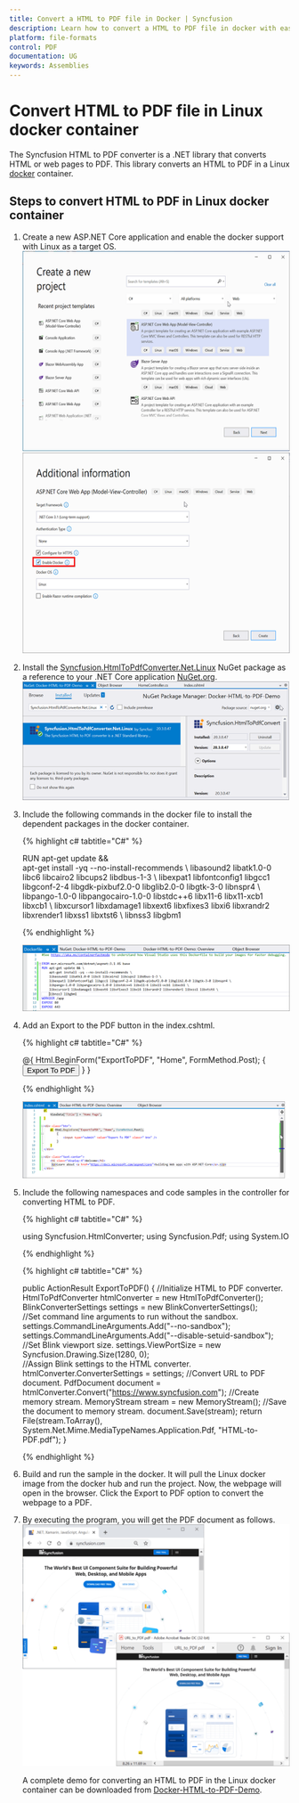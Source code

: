 ```yaml
---
title: Convert a HTML to PDF file in Docker | Syncfusion
description: Learn how to convert a HTML to PDF file in docker with easy steps using Syncfusion .NET HTML converter library.
platform: file-formats
control: PDF
documentation: UG
keywords: Assemblies
---
```


# Convert HTML to PDF file in Linux docker container

The Syncfusion HTML to PDF converter is a .NET library that converts HTML or web pages to PDF.  This library converts an HTML to PDF in a Linux [docker](https://www.docker.com/why-docker/) container.

## Steps to convert HTML to PDF in Linux docker container

1. Create a new ASP.NET Core application and enable the docker support with Linux as a target OS.
![Convert HTMLToPDF Docker Step1](htmlconversion_images/DockerStep1.png)
![Convert HTMLToPDF Docker Step2](htmlconversion_images/DockerStep2.png)

2. Install the [Syncfusion.HtmlToPdfConverter.Net.Linux](https://www.nuget.org/packages/Syncfusion.HtmlToPdfConverter.Net.Linux/) NuGet package as a reference to your .NET Core application [NuGet.org](https://www.nuget.org/).
![Convert HTMLToPDF Docker Step3](htmlconversion_images/DockerStep3.png)

3. Include the following commands in the docker file to install the dependent packages in the docker container.

   {% highlight c# tabtitle="C#" %}

    RUN apt-get update && \
        apt-get install -yq --no-install-recommends \ 
        libasound2 libatk1.0-0 libc6 libcairo2 libcups2 libdbus-1-3 \ 
        libexpat1 libfontconfig1 libgcc1 libgconf-2-4 libgdk-pixbuf2.0-0 libglib2.0-0 libgtk-3-0 libnspr4 \ 
        libpango-1.0-0 libpangocairo-1.0-0 libstdc++6 libx11-6 libx11-xcb1 libxcb1 \ 
        libxcursor1 libxdamage1 libxext6 libxfixes3 libxi6 libxrandr2 libxrender1 libxss1 libxtst6 \ 
        libnss3 libgbm1

   {% endhighlight %}

   ![Convert HTMLToPDF Docker Step4](htmlconversion_images/DockerStep4.png)

4. Add an Export to the PDF button in the index.cshtml.

   {% highlight c# tabtitle="C#" %}

   <div class="btn">
      @{ Html.BeginForm("ExportToPDF", "Home", FormMethod.Post);
         {
            <input type="submit" value="Export To PDF" class=" btn" />
         }
      }
   </div>

   {% endhighlight %}

   ![Convert HTMLToPDF Docker Step5](htmlconversion_images/DockerStep5.png)

5. Include the following namespaces and code samples in the controller for converting HTML to PDF.

   {% highlight c# tabtitle="C#" %}

   using Syncfusion.HtmlConverter;
   using Syncfusion.Pdf;
   using System.IO

   {% endhighlight %}

   {% highlight c# tabtitle="C#" %}

    public ActionResult ExportToPDF()
    {
      //Initialize HTML to PDF converter. 
      HtmlToPdfConverter htmlConverter = new HtmlToPdfConverter(); 
      BlinkConverterSettings settings = new BlinkConverterSettings();     
      //Set command line arguments to run without the sandbox.
      settings.CommandLineArguments.Add("--no-sandbox");
      settings.CommandLineArguments.Add("--disable-setuid-sandbox");     
      //Set Blink viewport size.
      settings.ViewPortSize = new Syncfusion.Drawing.Size(1280, 0);     
      //Assign Blink settings to the HTML converter.
      htmlConverter.ConverterSettings = settings; 
      //Convert URL to PDF document.
      PdfDocument document = htmlConverter.Convert("https://www.syncfusion.com"); 
      //Create memory stream.
      MemoryStream stream = new MemoryStream(); 
      //Save the document to memory stream. 
      document.Save(stream); 
      return File(stream.ToArray(), System.Net.Mime.MediaTypeNames.Application.Pdf, "HTML-to-PDF.pdf");
    }

    {% endhighlight %}

6. Build and run the sample in the docker. It will pull the Linux docker image from the docker hub and run the project. Now, the webpage will open in the browser. Click the Export to PDF option to convert the webpage to a PDF.

7. By executing the program, you will get the PDF document as follows.
![Convert HTMLToPDF Dockeroutput](htmlconversion_images/htmltopdfoutput.png)

   A complete demo for converting an HTML to PDF in the Linux docker container can be downloaded from [Docker-HTML-to-PDF-Demo](https://www.syncfusion.com/downloads/support/directtrac/general/ze/Docker-HTML-to-PDF-Demo-799181742).